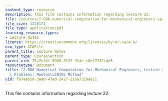 ```yaml
---
content_type: resource
description: This file contains information regarding lecture 22.
file: /courses/2-086-numerical-computation-for-mechanical-engineers-spring-2013/f97ae65d3aa047ed2427216a7319a811_MIT2_086S13_lecture22.pdf
file_size: 1228171
file_type: application/pdf
learning_resource_types:
- Lecture Notes
license: https://creativecommons.org/licenses/by-nc-sa/4.0/
ocw_type: OCWFile
parent_title: Lecture Notes
parent_type: CourseSection
parent_uid: 75a7ef4f-5998-8137-914e-e0ef7232c4d5
resourcetype: Document
title: "2.086 Numerical Computation for Mechanical Engineers, Lecture 22: Nonlinear\
  \ Problems: Newton\u2019s Method"
uid: f97ae65d-3aa0-47ed-2427-216a7319a811
---
```

This file contains information regarding lecture 22.
